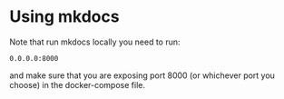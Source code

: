 # Using mkdocs

Note that run mkdocs locally you need to run:

`0.0.0.0:8000`

and make sure that you are exposing port 8000 (or whichever port you choose) in the docker-compose file.
